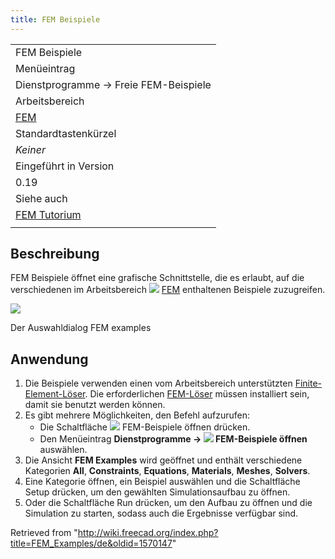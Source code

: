 ```yaml
---
title: FEM Beispiele
---
```

|  |
| --- |
| FEM Beispiele |
| Menüeintrag |
| Dienstprogramme → Freie FEM-Beispiele |
| Arbeitsbereich |
| [FEM](/FEM_Workbench/de "FEM Workbench/de") |
| Standardtastenkürzel |
| *Keiner* |
| Eingeführt in Version |
| 0.19 |
| Siehe auch |
| [FEM Tutorium](/FEM_tutorial/de "FEM tutorial/de") |
|  |

## Beschreibung

FEM Beispiele öffnet eine grafische Schnittstelle, die es erlaubt, auf die verschiedenen im Arbeitsbereich ![](/images/Workbench_FEM.svg) [FEM](/FEM_Workbench/de "FEM Workbench/de") enthaltenen Beispiele zuzugreifen.

![](/images/FEM_Example_gui.png)

Der Auswahldialog FEM examples

## Anwendung

1. Die Beispiele verwenden einen vom Arbeitsbereich unterstützten [Finite-Element-Löser](/FEM_Solver/de "FEM Solver/de"). Die erforderlichen [FEM-Löser](/FEM_Solver/de "FEM Solver/de") müssen installiert sein, damit sie benutzt werden können.
2. Es gibt mehrere Möglichkeiten, den Befehl aufzurufen:
   * Die Schaltfläche ![](/images/FEM_Examples.svg) FEM-Beispiele öffnen drücken.
   * Den Menüeintrag **Dienstprogramme → ![](/images/FEM_Examples.svg) FEM-Beispiele öffnen** auswählen.
3. Die Ansicht **FEM Examples** wird geöffnet und enthält verschiedene Kategorien **All**, **Constraints**, **Equations**, **Materials**, **Meshes**, **Solvers**.
4. Eine Kategorie öffnen, ein Beispiel auswählen und die Schaltfläche Setup drücken, um den gewählten Simulationsaufbau zu öffnen.
5. Oder die Schaltfläche Run drücken, um den Aufbau zu öffnen und die Simulation zu starten, sodass auch die Ergebnisse verfügbar sind.

Retrieved from "<http://wiki.freecad.org/index.php?title=FEM_Examples/de&oldid=1570147>"